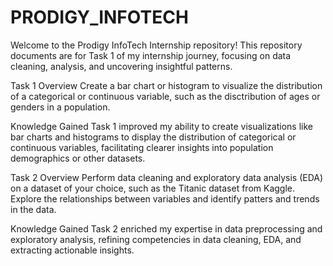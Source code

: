# PRODIGY_INFOTECH
Welcome to the Prodigy InfoTech Internship repository! This repository documents are for Task 1 of my internship journey, focusing on data cleaning, analysis, and uncovering insightful patterns.

Task 1 Overview
Create a bar chart or histogram to visualize the distribution of a categorical or continuous variable, such as the disctribution of ages or genders in a population.

Knowledge Gained
Task 1 improved my ability to create visualizations like bar charts and histograms to display the distribution of categorical or continuous variables, facilitating clearer insights into population demographics or other datasets.

Task 2 Overview
Perform data cleaning and exploratory data analysis (EDA) on a dataset of your choice, such as the Titanic dataset from Kaggle. Explore the relationships between variables and identify patters and trends in the data.

Knowledge Gained
Task 2 enriched my expertise in data preprocessing and exploratory analysis, refining competencies in data cleaning, EDA, and extracting actionable insights.
